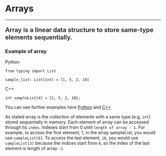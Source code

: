 # Arrays
---

<p style="font-size: 20px; font-weight: 600;">Array is a linear data structure to store same-type elements sequentially.</p>

### Example of array
Python
```
from typing import List

sample_list: List[int] = [1, 5, 2, 10]
```

C++
```
int sampleList[4] = {1, 5, 2, 10};
```

You can see further examples here
[Python](../examples/python/arrays.py) and [C++](../examples/cpp/arrays.cpp)

As stated array is the collection of elements with a same type (e.g, `int`) stored sequentally in memory. Each element of array can be accessed through its `index`. Indexes start from 0 until `length of array - 1`. For example, to access the first element, 1, in the array sampleList, you would use `sampleList[0]`. To access the last element, `10`, you would use `sampleList[3]` because the indices start from `0`, so the index of the last element is length of array `-1`.